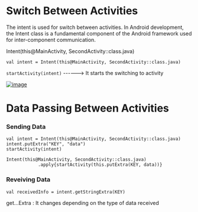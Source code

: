 # Switch Between Activities
The intent is used for switch between activities. In Android development, the Intent class is a fundamental component of the Android framework used for inter-component communication.

Intent(this@MainActivity, SecondActivity::class.java)

```
val intent = Intent(this@MainActivity, SecondActivity::class.java)
```

`startActivity(intent)` ------> It starts the switching to  activity

[![image](https://i.hizliresim.com/3dawpyb.png)](https://hizliresim.com/3dawpyb)

# Data Passing Between Activities


### Sending Data

```
val intent = Intent(this@MainActivity, SecondActivity::class.java)
intent.putExtra("KEY", "data")
startActivity(intent)
```

```
Intent(this@MainActivity, SecondActivity::class.java)
            .apply{startActivity(this.putExtra(KEY, data))}
```

### Reveiving Data

`val receivedInfo = intent.getStringExtra(KEY)`

get...Extra : It changes depending on the type of data received


